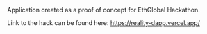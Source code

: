 Application created as a proof of concept for EthGlobal Hackathon. 


Link to the hack can be found here: https://reality-dapp.vercel.app/